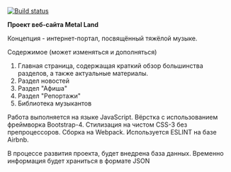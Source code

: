 [![Build status](https://ci.appveyor.com/api/projects/status/yqx2064gsyicgekn?svg=true)](https://ci.appveyor.com/project/Vasya24/project)

**Проект веб-сайта Metal Land**

Концепция - интернет-портал, посвящённый тяжёлой музыке.

Содержимое (может изменяться и дополняться)

1. Главная страница, содержащая краткий обзор большинства разделов, а также актуальные материалы.
1. Раздел новостей
1. Раздел "Афиша"
1. Раздел "Репортажи"
1. Библиотека музыкантов

Работа выполняется на языке JavaScript. Вёрстка с использованием фреймворка Bootstrap-4. Стилизация на чистом CSS-3 без препроцессоров. Сборка на Webpack. Используется ESLINT на базе Airbnb.

В процессе развития проекта, будет внедрена база данных. Временно информация будет храниться в формате JSON